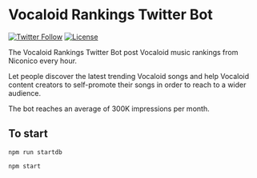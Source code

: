 # Vocaloid Rankings Twitter Bot 
[![Twitter Follow](https://img.shields.io/twitter/follow/voca_ranking.svg?style=social&label=Follow)](https://twitter.com/voca_ranking)
[![License](https://img.shields.io/github/license/ilPikachu/vocaloid-rankings-twitter-bot)](https://github.com/ilPikachu/vocaloid-rankings-twitter-bot/blob/master/LICENSE)


The Vocaloid Rankings Twitter Bot post Vocaloid music rankings from Niconico every hour.

Let people discover the latest trending Vocaloid songs and help Vocaloid content creators to self-promote their songs in order to reach to a wider audience.

The bot reaches an average of 300K impressions per month. 

## To start
`npm run startdb`

`npm start`
